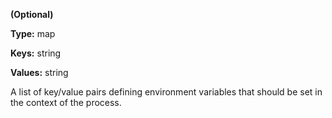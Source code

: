 **(Optional)**

**Type:** map

**Keys:** string

**Values:** string

A list of key/value pairs defining environment variables
that should be set in the context of the process.